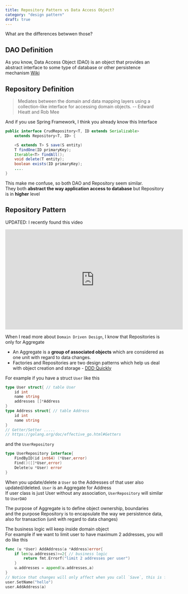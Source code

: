 ```yaml
---
title: Repository Pattern vs Data Access Object?
category: "design pattern"
draft: true
---
```

What are the differences betwwen those?
<!--more-->
## DAO Definition

As you know, Data Access Object (DAO) is an object that provides an abstract interface to some type of database or other persistence mechanism [Wiki](https://en.wikipedia.org/wiki/Data_access_object)

## Repository Definition

>Mediates between the domain and data mapping layers using a collection-like interface for accessing domain objects.
> -- Edward Hieatt and Rob Mee

And if you use Spring Framework, I think you already know this Interface
```java
public interface CrudRepository<T, ID extends Serializable>
    extends Repository<T, ID> {

    <S extends T> S save(S entity)
    T findOne(ID primaryKey);
    Iterable<T> findAll();
    void delete(T entity);
    boolean exists(ID primaryKey);
    ....
}
```
This make me confuse, so both DAO and Repository seem similar.  
They both **abstract the way application access to database** but Repository is in **higher** level

## Repository Pattern 

UPDATED:
I recently found this video

<iframe width="560" height="315" src="https://www.youtube.com/embed/rtXpYpZdOzM" frameborder="0" allow="accelerometer; autoplay; encrypted-media; gyroscope; picture-in-picture" allowfullscreen></iframe>

When I read more about `Domain Driven Design`, I know that Repositories is only for Aggregate
- An Aggregate is a **group of associated objects** which are considered as one unit with regard to data changes.
- Factories and Repositories are two design patterns which help us deal with object creation and storage - [DDD Quickly](https://www.infoq.com/minibooks/domain-driven-design-quickly/)

For example if you have a struct `User` like this
```go 
type User struct{ // table User
    id int
    name string
    addresses []*Address
}
type Address struct{ // table Address
    id int
    name string
}
// Getter/Setter .....
// https://golang.org/doc/effective_go.html#Getters

```

and the `UserRepository`
```go
type UserRepository interface{
    FindByID(id int64) (*User,error)
    Find()([]*User,error)
    Delete(u *User) error
}
```
When you update/delete a `User` so the Addresses of that user also updated/deleted. `User` is an Aggregate for Address  
If user class is just User without any association, `UserRepository` will similar to `UserDAO`

The purpose of Aggregate is to define object ownership, boundaries  
and the purpose Repository is to encapsulate the way we persistence data, also for transaction (unit with regard to data changes)

The business logic will keep inside domain object  
For example if we want to limit user to have maximum 2 addresses, you will do like this
```go 
func (u *User) AddAddress(a *Address)error{
    if len(u.addresses)>=2{ // business logic
        return fmt.Errorf("limit 2 addresses per user")
    }   
    u.addresses = append(u.addresses,a)
}
// Notice that changes will only affect when you call `Save`, this is for transaction
user.SetName("hello")
user.AddAddress(a)
```
